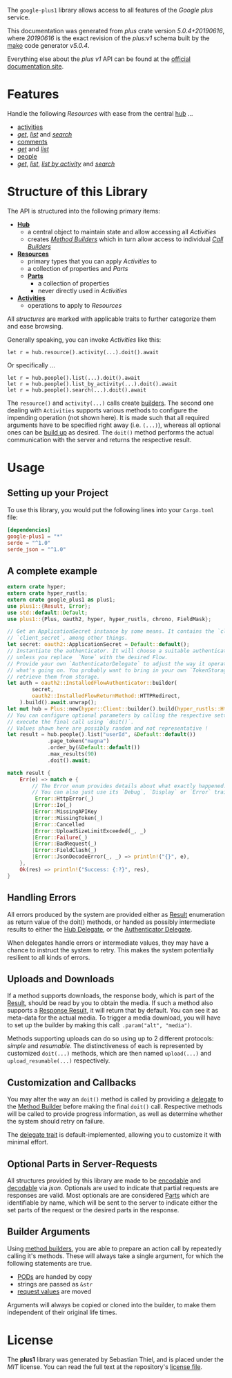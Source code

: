 <!---
DO NOT EDIT !
This file was generated automatically from 'src/generator/templates/api/README.md.mako'
DO NOT EDIT !
-->
The `google-plus1` library allows access to all features of the *Google plus* service.

This documentation was generated from *plus* crate version *5.0.4+20190616*, where *20190616* is the exact revision of the *plus:v1* schema built by the [mako](http://www.makotemplates.org/) code generator *v5.0.4*.

Everything else about the *plus* *v1* API can be found at the
[official documentation site](https://developers.google.com/+/api/).
# Features

Handle the following *Resources* with ease from the central [hub](https://docs.rs/google-plus1/5.0.4+20190616/google_plus1/Plus) ... 

* [activities](https://docs.rs/google-plus1/5.0.4+20190616/google_plus1/api::Activity)
 * [*get*](https://docs.rs/google-plus1/5.0.4+20190616/google_plus1/api::ActivityGetCall), [*list*](https://docs.rs/google-plus1/5.0.4+20190616/google_plus1/api::ActivityListCall) and [*search*](https://docs.rs/google-plus1/5.0.4+20190616/google_plus1/api::ActivitySearchCall)
* [comments](https://docs.rs/google-plus1/5.0.4+20190616/google_plus1/api::Comment)
 * [*get*](https://docs.rs/google-plus1/5.0.4+20190616/google_plus1/api::CommentGetCall) and [*list*](https://docs.rs/google-plus1/5.0.4+20190616/google_plus1/api::CommentListCall)
* [people](https://docs.rs/google-plus1/5.0.4+20190616/google_plus1/api::Person)
 * [*get*](https://docs.rs/google-plus1/5.0.4+20190616/google_plus1/api::PersonGetCall), [*list*](https://docs.rs/google-plus1/5.0.4+20190616/google_plus1/api::PersonListCall), [*list by activity*](https://docs.rs/google-plus1/5.0.4+20190616/google_plus1/api::PersonListByActivityCall) and [*search*](https://docs.rs/google-plus1/5.0.4+20190616/google_plus1/api::PersonSearchCall)




# Structure of this Library

The API is structured into the following primary items:

* **[Hub](https://docs.rs/google-plus1/5.0.4+20190616/google_plus1/Plus)**
    * a central object to maintain state and allow accessing all *Activities*
    * creates [*Method Builders*](https://docs.rs/google-plus1/5.0.4+20190616/google_plus1/client::MethodsBuilder) which in turn
      allow access to individual [*Call Builders*](https://docs.rs/google-plus1/5.0.4+20190616/google_plus1/client::CallBuilder)
* **[Resources](https://docs.rs/google-plus1/5.0.4+20190616/google_plus1/client::Resource)**
    * primary types that you can apply *Activities* to
    * a collection of properties and *Parts*
    * **[Parts](https://docs.rs/google-plus1/5.0.4+20190616/google_plus1/client::Part)**
        * a collection of properties
        * never directly used in *Activities*
* **[Activities](https://docs.rs/google-plus1/5.0.4+20190616/google_plus1/client::CallBuilder)**
    * operations to apply to *Resources*

All *structures* are marked with applicable traits to further categorize them and ease browsing.

Generally speaking, you can invoke *Activities* like this:

```Rust,ignore
let r = hub.resource().activity(...).doit().await
```

Or specifically ...

```ignore
let r = hub.people().list(...).doit().await
let r = hub.people().list_by_activity(...).doit().await
let r = hub.people().search(...).doit().await
```

The `resource()` and `activity(...)` calls create [builders][builder-pattern]. The second one dealing with `Activities` 
supports various methods to configure the impending operation (not shown here). It is made such that all required arguments have to be 
specified right away (i.e. `(...)`), whereas all optional ones can be [build up][builder-pattern] as desired.
The `doit()` method performs the actual communication with the server and returns the respective result.

# Usage

## Setting up your Project

To use this library, you would put the following lines into your `Cargo.toml` file:

```toml
[dependencies]
google-plus1 = "*"
serde = "^1.0"
serde_json = "^1.0"
```

## A complete example

```Rust
extern crate hyper;
extern crate hyper_rustls;
extern crate google_plus1 as plus1;
use plus1::{Result, Error};
use std::default::Default;
use plus1::{Plus, oauth2, hyper, hyper_rustls, chrono, FieldMask};

// Get an ApplicationSecret instance by some means. It contains the `client_id` and 
// `client_secret`, among other things.
let secret: oauth2::ApplicationSecret = Default::default();
// Instantiate the authenticator. It will choose a suitable authentication flow for you, 
// unless you replace  `None` with the desired Flow.
// Provide your own `AuthenticatorDelegate` to adjust the way it operates and get feedback about 
// what's going on. You probably want to bring in your own `TokenStorage` to persist tokens and
// retrieve them from storage.
let auth = oauth2::InstalledFlowAuthenticator::builder(
        secret,
        oauth2::InstalledFlowReturnMethod::HTTPRedirect,
    ).build().await.unwrap();
let mut hub = Plus::new(hyper::Client::builder().build(hyper_rustls::HttpsConnectorBuilder::new().with_native_roots().https_or_http().enable_http1().build()), auth);
// You can configure optional parameters by calling the respective setters at will, and
// execute the final call using `doit()`.
// Values shown here are possibly random and not representative !
let result = hub.people().list("userId", &Default::default())
             .page_token("magna")
             .order_by(&Default::default())
             .max_results(90)
             .doit().await;

match result {
    Err(e) => match e {
        // The Error enum provides details about what exactly happened.
        // You can also just use its `Debug`, `Display` or `Error` traits
         Error::HttpError(_)
        |Error::Io(_)
        |Error::MissingAPIKey
        |Error::MissingToken(_)
        |Error::Cancelled
        |Error::UploadSizeLimitExceeded(_, _)
        |Error::Failure(_)
        |Error::BadRequest(_)
        |Error::FieldClash(_)
        |Error::JsonDecodeError(_, _) => println!("{}", e),
    },
    Ok(res) => println!("Success: {:?}", res),
}

```
## Handling Errors

All errors produced by the system are provided either as [Result](https://docs.rs/google-plus1/5.0.4+20190616/google_plus1/client::Result) enumeration as return value of
the doit() methods, or handed as possibly intermediate results to either the 
[Hub Delegate](https://docs.rs/google-plus1/5.0.4+20190616/google_plus1/client::Delegate), or the [Authenticator Delegate](https://docs.rs/yup-oauth2/*/yup_oauth2/trait.AuthenticatorDelegate.html).

When delegates handle errors or intermediate values, they may have a chance to instruct the system to retry. This 
makes the system potentially resilient to all kinds of errors.

## Uploads and Downloads
If a method supports downloads, the response body, which is part of the [Result](https://docs.rs/google-plus1/5.0.4+20190616/google_plus1/client::Result), should be
read by you to obtain the media.
If such a method also supports a [Response Result](https://docs.rs/google-plus1/5.0.4+20190616/google_plus1/client::ResponseResult), it will return that by default.
You can see it as meta-data for the actual media. To trigger a media download, you will have to set up the builder by making
this call: `.param("alt", "media")`.

Methods supporting uploads can do so using up to 2 different protocols: 
*simple* and *resumable*. The distinctiveness of each is represented by customized 
`doit(...)` methods, which are then named `upload(...)` and `upload_resumable(...)` respectively.

## Customization and Callbacks

You may alter the way an `doit()` method is called by providing a [delegate](https://docs.rs/google-plus1/5.0.4+20190616/google_plus1/client::Delegate) to the 
[Method Builder](https://docs.rs/google-plus1/5.0.4+20190616/google_plus1/client::CallBuilder) before making the final `doit()` call. 
Respective methods will be called to provide progress information, as well as determine whether the system should 
retry on failure.

The [delegate trait](https://docs.rs/google-plus1/5.0.4+20190616/google_plus1/client::Delegate) is default-implemented, allowing you to customize it with minimal effort.

## Optional Parts in Server-Requests

All structures provided by this library are made to be [encodable](https://docs.rs/google-plus1/5.0.4+20190616/google_plus1/client::RequestValue) and 
[decodable](https://docs.rs/google-plus1/5.0.4+20190616/google_plus1/client::ResponseResult) via *json*. Optionals are used to indicate that partial requests are responses 
are valid.
Most optionals are are considered [Parts](https://docs.rs/google-plus1/5.0.4+20190616/google_plus1/client::Part) which are identifiable by name, which will be sent to 
the server to indicate either the set parts of the request or the desired parts in the response.

## Builder Arguments

Using [method builders](https://docs.rs/google-plus1/5.0.4+20190616/google_plus1/client::CallBuilder), you are able to prepare an action call by repeatedly calling it's methods.
These will always take a single argument, for which the following statements are true.

* [PODs][wiki-pod] are handed by copy
* strings are passed as `&str`
* [request values](https://docs.rs/google-plus1/5.0.4+20190616/google_plus1/client::RequestValue) are moved

Arguments will always be copied or cloned into the builder, to make them independent of their original life times.

[wiki-pod]: http://en.wikipedia.org/wiki/Plain_old_data_structure
[builder-pattern]: http://en.wikipedia.org/wiki/Builder_pattern
[google-go-api]: https://github.com/google/google-api-go-client

# License
The **plus1** library was generated by Sebastian Thiel, and is placed 
under the *MIT* license.
You can read the full text at the repository's [license file][repo-license].

[repo-license]: https://github.com/Byron/google-apis-rsblob/main/LICENSE.md

